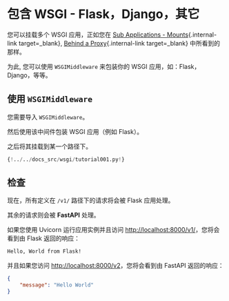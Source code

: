 # 包含 WSGI - Flask，Django，其它

您可以挂载多个 WSGI 应用，正如您在 [Sub Applications - Mounts](sub-applications.md){.internal-link target=_blank}, [Behind a Proxy](behind-a-proxy.md){.internal-link target=_blank} 中所看到的那样。

为此, 您可以使用 `WSGIMiddleware` 来包装你的 WSGI 应用，如：Flask，Django，等等。

## 使用 `WSGIMiddleware`

您需要导入 `WSGIMiddleware`。

然后使用该中间件包装 WSGI 应用（例如 Flask）。

之后将其挂载到某一个路径下。

```Python hl_lines="2-3  22"
{!../../docs_src/wsgi/tutorial001.py!}
```

## 检查

现在，所有定义在 `/v1/` 路径下的请求将会被 Flask 应用处理。

其余的请求则会被 **FastAPI** 处理。

如果您使用 Uvicorn 运行应用实例并且访问 <a href="http://localhost:8000/v1/" class="external-link" target="_blank">http://localhost:8000/v1/</a>，您将会看到由 Flask 返回的响应：

```txt
Hello, World from Flask!
```

并且如果您访问 <a href="http://localhost:8000/v2" class="external-link" target="_blank">http://localhost:8000/v2</a>，您将会看到由 FastAPI 返回的响应：

```JSON
{
    "message": "Hello World"
}
```
